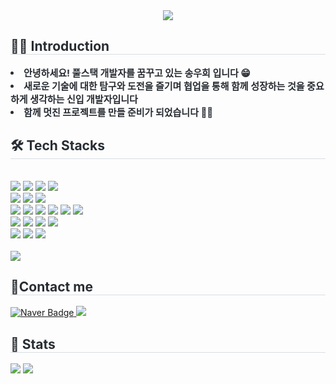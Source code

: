 <div align= "center">
    <img src="https://capsule-render.vercel.app/api?type=rect&color=f9d7e6&height=180&text=WOOHEE'S%20GITHUB&animation=twinkling&fontColor=000000&fontSize=50" />
    </div>
    <div style="text-align: left;"> 
    <h2 style="border-bottom: 1px solid #d8dee4; color: #282d33;"> 👋🏻 Introduction  </h2>  
    <div style="font-weight: 700; font-size: 15px; text-align: left; color: #282d33;"> <li> 안녕하세요! 풀스택 개발자를 꿈꾸고 있는 송우희 입니다 😁</li><li> 새로운 기술에 대한 탐구와 도전을 즐기며 협업을 통해 함께 성장하는 것을 중요하게 생각하는 신입 개발자입니다</li><li> 함께 멋진 프로젝트를 만들 준비가 되었습니다 🤘🏻 </div> 
    </div>
    <div style="text-align: left;">
    <h2 style="border-bottom: 1px solid #d8dee4; color: #282d33;"> 🛠️ Tech Stacks </h2> <br> 
    <div style="margin: ; text-align: left;" "text-align: left;"> 
          <img src="https://img.shields.io/badge/Javascript-F7DF1E?style=for-the-badge&logo=Javascript&logoColor=white">
          <img src="https://img.shields.io/badge/HTML5-E34F26?style=for-the-badge&logo=HTML5&logoColor=white">
          <img src="https://img.shields.io/badge/CSS3-1572B6?style=for-the-badge&logo=CSS3&logoColor=white">
          <img src="https://img.shields.io/badge/jQuery-0769AD?style=for-the-badge&logo=jQuery&logoColor=white">
          <br/><img src="https://img.shields.io/badge/React-61DAFB?style=for-the-badge&logo=React&logoColor=white">
          <img src="https://img.shields.io/badge/ReactNative-61DAFB?style=for-the-badge&logo=React&logoColor=white">
          <img src="https://img.shields.io/badge/StyledComponents-DB7093?style=for-the-badge&logo=StyledComponents&logoColor=white">
          <br/><img src="https://img.shields.io/badge/Java-007396?style=for-the-badge&logo=Java&logoColor=white">
          <img src="https://img.shields.io/badge/Spring Boot-6DB33F?style=for-the-badge&logo=Spring Boot&logoColor=white">
          <img src="https://img.shields.io/badge/Python-3776AB?style=for-the-badge&logo=Python&logoColor=white">
          <img src="https://img.shields.io/badge/Flask-000000?style=for-the-badge&logo=Flask&logoColor=white">
          <img src="https://img.shields.io/badge/MySQL-4479A1?style=for-the-badge&logo=MySQL&logoColor=white">
          <img src="https://img.shields.io/badge/Oracle-F80000?style=for-the-badge&logo=Oracle&logoColor=white">
          <br/><img src="https://img.shields.io/badge/Amazon AWS-232F3E?style=for-the-badge&logo=Amazon AWS&logoColor=white">
          <img src="https://img.shields.io/badge/Netlify-00C7B7?style=for-the-badge&logo=Netlify&logoColor=white">
          <img src="https://img.shields.io/badge/Figma-F24E1E?style=for-the-badge&logo=Figma&logoColor=white">
          <img src="https://img.shields.io/badge/Firebase-FFCA28?style=for-the-badge&logo=Firebase&logoColor=white">
          <br/><img src="https://img.shields.io/badge/Git-F05032?style=for-the-badge&logo=Git&logoColor=white">
          <img src="https://img.shields.io/badge/Github-181717?style=for-the-badge&logo=Github&logoColor=white">
          <img src="https://img.shields.io/badge/Notion-000000?style=for-the-badge&logo=Notion&logoColor=white">
          </div> <br/>
                <img src="https://github-readme-stats.vercel.app/api/top-langs/?username=songwoohee&layout=compact&bg_color=180,000000,&title_color=000000&text_color=000000"
          /> 
    </div>
    <div style="text-align: left;">
    <h2 style="border-bottom: 1px solid #d8dee4; color: #282d33;"> 📱Contact me </h2>
        <a href="mailto:songwoohee@naver.com">
  <img src="https://img.shields.io/badge/Naver-03C75A?style=flat-square&logo=Naver&logoColor=white&link=mailto:songwoohee@naver.com" alt="Naver Badge">
        </a>     <a style="text-align: left;"> <a href=https://woohee92.notion.site/3528ef7989904af18ce272160c2bbfe1?pvs=4> <img src="https://img.shields.io/badge/Notion-000000?style=for-the-badge&logo=Notion&logoColor=white&link=https://woohee92.notion.site/3528ef7989904af18ce272160c2bbfe1?pvs=4"> </a>
          </a> 
    <div style="text-align: left;">  </div> 
    </div>
    <div style="text-align: left;"> 
    <h2 style="border-bottom: 1px solid #d8dee4; color: #282d33;"> 🏅 Stats </h2> <div style="text-align: left;">  
        <img src="https://github-readme-stats.vercel.app/api?username=songwoohee&show_icons=true&theme=radical"/> 
<!--         <img src="https://github-readme-stats.vercel.app/api?username=songwoohee&show_icons=true&theme=transparent" />  -->
        <img src="https://github-profile-summary-cards.vercel.app/api/cards/profile-details?username=songwoohee&theme=vue" /> </div> 
    </div>
    
